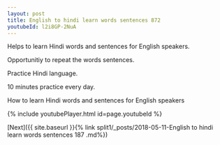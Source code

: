 ```yaml
---
layout: post
title: English to hindi learn words sentences 872 
youtubeId: l2i8GP-2NuA
---
```

 
 
Helps to learn Hindi words and sentences for English speakers.

Opportunitiy to repeat the words sentences. 

Practice Hindi language. 
 
10 minutes practice every day. 
 
How to learn Hindi words and sentences for English speakers 
 
{% include youtubePlayer.html id=page.youtubeId %}
 
 
[Next]({{ site.baseurl }}{% link  split1/_posts/2018-05-11-English to hindi learn words sentences 187 .md%})
 
